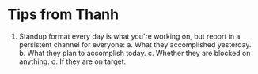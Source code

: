 # Tips from Thanh

1. Standup format every day is what you're working on, but report in a persistent channel for everyone:
  a. What they accomplished yesterday.
  b. What they plan to accomplish today.
  c. Whether they are blocked on anything.
  d. If they are on target.
  
